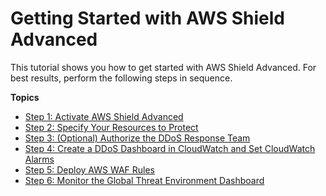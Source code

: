 # Getting Started with AWS Shield Advanced<a name="getting-started-ddos"></a>

This tutorial shows you how to get started with AWS Shield Advanced\. For best results, perform the following steps in sequence\. 

**Topics**
+ [Step 1: Activate AWS Shield Advanced](enable-ddos-prem.md)
+ [Step 2: Specify Your Resources to Protect](ddos-choose-resources.md)
+ [Step 3: \(Optional\) Authorize the DDoS Response Team](authorize-DRT.md)
+ [Step 4: Create a DDoS Dashboard in CloudWatch and Set CloudWatch Alarms](deploy-waf-dashboard.md)
+ [Step 5: Deploy AWS WAF Rules](deploy-waf-automations.md)
+ [Step 6: Monitor the Global Threat Environment Dashboard](monitor-global-dashboard.md)